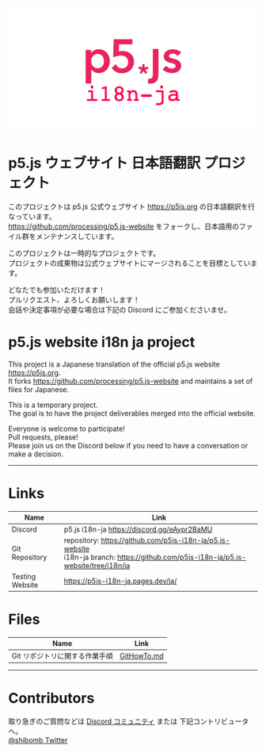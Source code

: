 ![p5.js website i18n ja project](./assets/images/p5js-website-ja-jp-640x320.png)

# p5.js ウェブサイト 日本語翻訳 プロジェクト

このプロジェクトは p5.js 公式ウェブサイト https://p5js.org の日本語翻訳を行なっています。  
https://github.com/processing/p5.js-website をフォークし、日本語用のファイル群をメンテナンスしています。

このプロジェクトは一時的なプロジェクトです。  
プロジェクトの成果物は公式ウェブサイトにマージされることを目標としています。

どなたでも参加いただけます！  
プルリクエスト、よろしくお願いします！  
会話や決定事項が必要な場合は下記の Discord にご参加くださいませ。

# p5.js website i18n ja project

This project is a Japanese translation of the official p5.js website https://p5js.org.  
It forks https://github.com/processing/p5.js-website and maintains a set of files for Japanese.

This is a temporary project.  
The goal is to have the project deliverables merged into the official website.

Everyone is welcome to participate!  
Pull requests, please!  
Please join us on the Discord below if you need to have a conversation or make a decision.

---

# Links

| Name            | Link                                                                                                                            |
| --------------- | ------------------------------------------------------------------------------------------------------------------------------- |
| Discord         | p5.js i18n-ja https://discord.gg/eAypr2BaMU                                                                                     |
| Git Repository  | repository: https://github.com/p5js-i18n-ja/p5.js-website <br> i18n-ja branch: https://github.com/p5js-i18n-ja/p5.js-website/tree/i18n/ja |
| Testing Website | https://p5js-i18n-ja.pages.dev/ja/                                                                                               |

# Files

| Name                           | Link                         |
| ------------------------------ | ---------------------------- |
| Git リポジトリに関する作業手順 | [GitHowTo.md](./GitHowTo.md) |

---

# Contributors

取り急ぎのご質問などは [Discord コミュニティ](https://discord.gg/eAypr2BaMU) または 下記コントリビュータへ。  
[@shibomb Twitter](https://twitter.com/shibombxyz)
